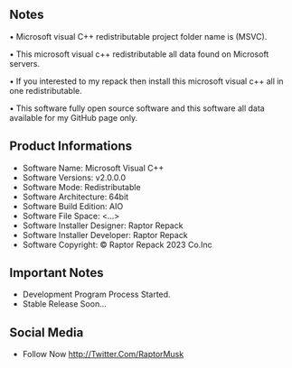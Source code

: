 Notes
-----

• Microsoft visual C++ redistributable project folder name  is (MSVC).

• This microsoft visual c++ redistributable all data found on Microsoft servers.

• If you interested to my repack then install this microsoft visual c++ all in one redistributable.

• This software fully open source software and this software all data available for my GitHub page only.

Product Informations
--------------------
- Software Name: Microsoft Visual C++
- Software Versions: v2.0.0.0
- Software Mode: Redistributable
- Software Architecture: 64bit
- Software Build Edition: AIO
- Software File Space: <...>
- Software Installer Designer: Raptor Repack
- Software Installer Developer: Raptor Repack
- Software Copyright: © Raptor Repack 2023 Co.Inc

Important Notes
---------------
- Development Program Process Started.
- Stable Release Soon...

Social Media
------------
- Follow Now
  http://Twitter.Com/RaptorMusk

